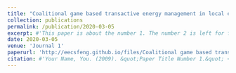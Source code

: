 ```yaml
---
title: "Coalitional game based transactive energy management in local energy  communities"
collection: publications
permalink: /publication/2020-03-05
excerpt: #'This paper is about the number 1. The number 2 is left for future work.'
date: 2020-03-05
venue: 'Journal 1'
paperurl: 'http://eecsfeng.github.io/files/Coalitional game based transactive energy management in local energy  communities.pdf'
citation: #'Your Name, You. (2009). &quot;Paper Title Number 1.&quot; <i>Journal 1</i>. 1(1).'
---
```


